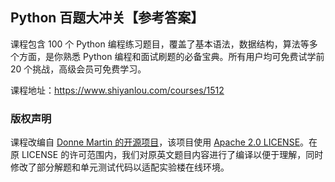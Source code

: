 ## Python 百题大冲关【参考答案】

课程包含 100 个 Python 编程练习题目，覆盖了基本语法，数据结构，算法等多个方面，是你熟悉 Python 编程和面试刷题的必备宝典。所有用户均可免费试学前 20 个挑战，高级会员可免费学习。

课程地址：https://www.shiyanlou.com/courses/1512

### 版权声明

课程改编自 [Donne Martin 的开源项目](https://github.com/donnemartin/interactive-coding-challenges)，该项目使用 [Apache 2.0 LICENSE](https://github.com/donnemartin/interactive-coding-challenges/blob/master/LICENSE)。在原 LICENSE 的许可范围内，我们对原英文题目内容进行了编译以便于理解，同时修改了部分解题和单元测试代码以适配实验楼在线环境。
